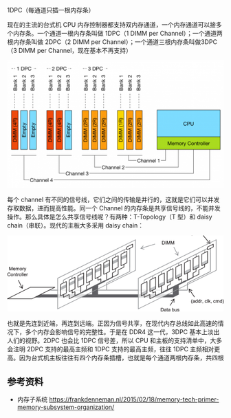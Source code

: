 1DPC（每通道只插一根内存条）

现在的主流的台式机 CPU 内存控制器都支持双内存通道，一个内存通道可以接多个内存条。一个通道一根内存条叫做 1DPC（1 DIMM per Channel）；一个通道两根内存条叫做 2DPC（2 DIMM per Channel）；一个通道三根内存条叫做3DPC（3 DIMM per Channel，现在基本不再支持）

![Figure 1: DPC configurations and channels](./.assets/1DPC/01-Memory-configuration-511x300.png)

每个 channel 有不同的信号线，它们之间的传输是并行的，这就是它们可以并发存取数据，进而提高性能。同一个 Channel 的内存条是共享信号线的，不能并发操作。那么具体是怎么共享信号线呢？有两种：T-Topology（T 型）和 daisy chain（串联）。现代的主板大多采用 daisy chain：

![image-20250508092747529](./.assets/1DPC/image-20250508092747529.png)

也就是先连到近端，再连到远端。正因为信号共享，在现代内存总线如此高速的情况下，多个内存会影响信号的完整性。于是在 DDR4 这一代，3DPC 基本上淡出人们的视野。2DPC 也会比 1DPC 信号差，所以 CPU 和主板的支持清单中，大多会注明 2DPC 支持的最高主频和 1DPC 支持的最高主频，往往 1DPC 主频相对更高。因为台式机主板往往有四个内存条插槽，也就是每个通道两根内存条，共四根

## 参考资料

- 内存子系统 <https://frankdenneman.nl/2015/02/18/memory-tech-primer-memory-subsystem-organization/>